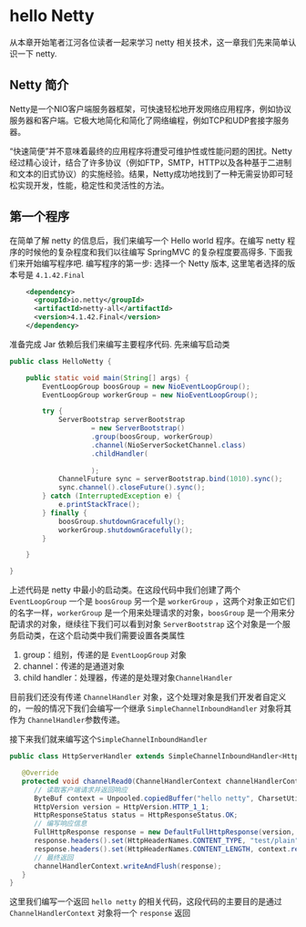 # hello Netty
从本章开始笔者江河各位读者一起来学习 netty 相关技术，这一章我们先来简单认识一下 netty. 


## Netty 简介
Netty是一个NIO客户端服务器框架，可快速轻松地开发网络应用程序，例如协议服务器和客户端。它极大地简化和简化了网络编程，例如TCP和UDP套接字服务器。

“快速简便”并不意味着最终的应用程序将遭受可维护性或性能问题的困扰。Netty经过精心设计，结合了许多协议（例如FTP，SMTP，HTTP以及各种基于二进制和文本的旧式协议）的实施经验。结果，Netty成功地找到了一种无需妥协即可轻松实现开发，性能，稳定性和灵活性的方法。



## 第一个程序
在简单了解 netty 的信息后，我们来编写一个 Hello world 程序。在编写 netty 程序的时候他的复杂程度和我们以往编写 SpringMVC 的复杂程度要高得多. 下面我们来开始编写程序吧. 
编写程序的第一步: 选择一个 Netty 版本, 这里笔者选择的版本号是 `4.1.42.Final`

```xml
    <dependency>
      <groupId>io.netty</groupId>
      <artifactId>netty-all</artifactId>
      <version>4.1.42.Final</version>
    </dependency>
```

准备完成 Jar 依赖后我们来编写主要程序代码. 先来编写启动类



```java
public class HelloNetty {

    public static void main(String[] args) {
        EventLoopGroup boosGroup = new NioEventLoopGroup();
        EventLoopGroup workerGroup = new NioEventLoopGroup();

        try {
            ServerBootstrap serverBootstrap
                    = new ServerBootstrap()
                    .group(boosGroup, workerGroup)
                    .channel(NioServerSocketChannel.class)
                    .childHandler(
                            
                    );
            ChannelFuture sync = serverBootstrap.bind(1010).sync();
            sync.channel().closeFuture().sync();
        } catch (InterruptedException e) {
            e.printStackTrace();
        } finally {
            boosGroup.shutdownGracefully();
            workerGroup.shutdownGracefully();
        }

    }

}
```

上述代码是 netty 中最小的启动类。在这段代码中我们创建了两个 `EventLoopGroup` 一个是 `boosGroup` 另一个是 `workerGroup` ，这两个对象正如它们的名字一样，`workerGroup` 是一个用来处理请求的对象，`boosGroup` 是一个用来分配请求的对象，继续往下我们可以看到对象 `ServerBootstrap` 这个对象是一个服务启动类，在这个启动类中我们需要设置各类属性

1.  group：组别，传递的是 `EventLoopGroup` 对象
2. channel：传递的是通道对象
3. child handler：处理器，传递的是处理对象`ChannelHandler`

目前我们还没有传递 `ChannelHandler` 对象，这个处理对象是我们开发者自定义的，一般的情况下我们会编写一个继承 `SimpleChannelInboundHandler` 对象将其作为 `ChannelHandler`参数传递。

接下来我们就来编写这个`SimpleChannelInboundHandler` 



```JAVA
public class HttpServerHandler extends SimpleChannelInboundHandler<HttpObject> {

   @Override
   protected void channelRead0(ChannelHandlerContext channelHandlerContext, HttpObject httpObject) throws Exception {
      // 读取客户端请求并返回响应
      ByteBuf context = Unpooled.copiedBuffer("hello netty", CharsetUtil.UTF_8);
      HttpVersion version = HttpVersion.HTTP_1_1;
      HttpResponseStatus status = HttpResponseStatus.OK;
      // 编写响应信息
      FullHttpResponse response = new DefaultFullHttpResponse(version, status, context);
      response.headers().set(HttpHeaderNames.CONTENT_TYPE, "test/plain");
      response.headers().set(HttpHeaderNames.CONTENT_LENGTH, context.readableBytes());
      // 最终返回
      channelHandlerContext.writeAndFlush(response);
   }
}
```

这里我们编写一个返回 `hello netty` 的相关代码，这段代码的主要目的是通过 `ChannelHandlerContext` 对象将一个 `response` 返回

